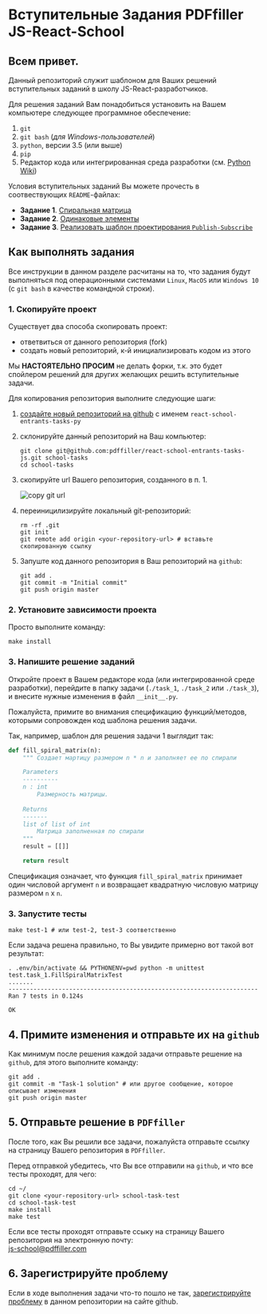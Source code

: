 # Вступительные Задания PDFfiller JS-React-School

## Всем привет. 

Данный репозиторий служит шаблоном для Ваших решений вступительных заданий
в школу JS-React-разработчиков.

Для решения заданий Вам понадобиться установить на Вашем компьютере следующее программное обеспечение:
   1. `git`
   1. `git bash` (*для Windows-пользователей*)
   1. `python`, версии 3.5 (или выше)
   1. `pip`
   1. Редактор кода или интегрированная среда разработки (см. [Python Wiki](https://wiki.python.org/moin/IntegratedDevelopmentEnvironments))


Условия вступительных заданий Вы можете прочесть в соотвествующих `README`-файлах:
 - **Задание 1**. [Спиральная матрица](https://github.com/pdffiller/react-school-entrants-tasks-py/blob/master/task_1/README.md)
 - **Задание 2**. [Одинаковые элементы](https://github.com/pdffiller/react-school-entrants-tasks-py/blob/master/task_2/README.md)
 - **Задание 3**. [Реализовать шаблон проектирования `Publish-Subscribe`](https://github.com/pdffiller/react-school-entrants-tasks-py/blob/master/task_3/README.md)


## Как выполнять задания

Все инструкции в данном разделе расчитаны на то, что задания будут выполняться под операционными системами `Linux`, `MacOS` или `Windows 10` (с `git bash` в качестве командной строки).

### 1. Скопируйте проект

Существует два способа скопировать проект:
 - ответвиться от данного репозитория (fork)
 - создать новый репозиторий, к-й инициализировать кодом из этого

Мы **НАСТОЯТЕЛЬНО ПРОСИМ** не делать форки, т.к. это будет спойлером решений для других желающих решить вступительные задачи.

Для копирования репозитория выполните следующие шаги:

  1. [создайте новый репозиторий на github](https://github.com/new) с именем `react-school-entrants-tasks-py`
  1. склонируйте данный репозиторий на Ваш компьютер:
      ```shell
      git clone git@github.com:pdffiller/react-school-entrants-tasks-js.git school-tasks
      cd school-tasks
      ```
  1. скопируйте url Вашего репозитория, созданного в п. 1.

      ![copy git url](https://help.github.com/assets/images/help/repository/remotes-url.png)
  
  1. переиницилизируйте локальный git-репозиторий:
      ```shell
      rm -rf .git
      git init
      git remote add origin <your-repository-url> # вставьте скопированную ссылку
      ```
  
  1. Запуште код данного репозитория в Ваш репозиторий на `github`:
      ```shell
      git add .
      git commit -m "Initial commit"
      git push origin master
      ```

### 2. Установите зависимости проекта

Просто выполните команду:

```shell
make install
```

### 3. Напишите решение заданий

Откройте проект в Вашем редакторе кода (или интегрированной среде разработки), перейдите в папку задачи (`./task_1`, `./task_2` или `./task_3`), и внесите нужные изменения в файл `__init__.py`.

Пожалуйста, примите во внимания спецификацию функций/методов, которыми сопровожден код шаблона решения задачи.

Так, например, шаблон для решения задачи 1 выглядит так:
```python
def fill_spiral_matrix(n):
    """ Создает мартицу размером n * n и заполняет ее по спирали

    Parameters
    ----------
    n : int
        Размерность матрицы.
    
    Returns
    -------
    list of list of int
        Матрица заполненная по спирали
    """
    result = [[]]

    return result
```

Спецификация означает, что функция `fill_spiral_matrix` принимает один числовой аргумент `n` и возвращает квадратную числовую матрицу размером `n` x `n`.


### 3. Запустите тесты

```shell
make test-1 # или test-2, test-3 соответственно
```

Если задача решена правильно, то Вы увидите примерно вот такой вот результат:

```
. .env/bin/activate && PYTHONENV=pwd python -m unittest test.task_1.FillSpiralMatrixTest
.......
----------------------------------------------------------------------
Ran 7 tests in 0.124s

OK
```


## 4. Примите изменения и отправьте их на `github`

Как минимум после решения каждой задачи отправьте решение на `github`, для этого выполните команду:

```shell
git add .
git commit -m "Task-1 solution" # или другое сообщение, которое описывает изменения
git push origin master
```

## 5. Отправьте решение в `PDFfiller`

После того, как Вы решили все задачи, пожалуйста отправьте ссылку на страницу Вашего репозитория в `PDFfiller`.

Перед отправкой убедитесь, что Вы все отправили на `github`, и что все тесты проходят, для чего:

```shell
cd ~/
git clone <your-repository-url> school-task-test
cd school-task-test
make install
make test
```

Если все тесты проходят отправьте ссыку на страницу Вашего репозитория на электронную почту:
<br>[js-school@pdffiller.com](mailto:js-school@pdffiller.com?subject=JS%20School%20Entrants%20Tasks)

## 6. Зарегистрируйте проблему

Если в ходе выполнения задачи что-то пошло не так, [зарегистрируйте проблему](https://github.com/pdffiller/react-school-entrants-tasks-py/issues/new) в данном репозитории на сайте github.
